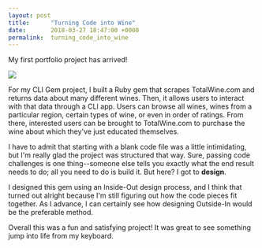 ```yaml
---
layout: post
title:      "Turning Code into Wine"
date:       2018-03-27 18:47:00 +0000
permalink:  turning_code_into_wine
---
```



My first portfolio project has arrived! 

![](https://media.giphy.com/media/PTZjY7PZ03xNm/giphy.gif)

For my CLI Gem project, I built a Ruby gem that scrapes TotalWine.com and returns data about many different wines. Then, it allows users to interact with that data through a CLI app. Users can browse all wines, wines from a particular region, certain types of wine, or even in order of ratings. From there, interested users can be brought to TotalWine.com to purchase the wine about which they've just educated themselves.

I have to admit that starting with a blank code file was a little intimidating, but I'm really glad the project was structured that way. Sure, passing code challenges is one thing--someone else tells you exactly what the end result needs to do; all you need to do is build it. But here? I got to **design**.

I designed this gem using an Inside-Out design process, and I think that turned out alright because I'm still figuring out how the code pieces fit together. As I advance, I can certainly see how designing Outside-In would be the preferable method.

Overall this was a fun and satisfying project! It was great to see something jump into life from my keyboard. 

